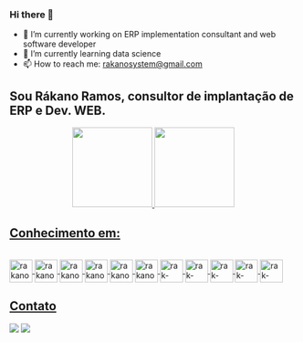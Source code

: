 ### Hi there 👋

- 🔭 I’m currently working on ERP implementation consultant and web software developer
- 🌱 I’m currently learning data science
- 📫 How to reach me: rakanosystem@gmail.com


## Sou Rákano Ramos, consultor de implantação de ERP e Dev. WEB.

          
<div align="center">
  <a href="https://github.com/rakano-sr">
  <img height="140em" src="https://github-readme-stats.vercel.app/api?username=rakano-sr&show_icons=true&theme=ocean_dark&include_all_commits=true&count_private=true"/>
  <img height="140em" src="https://github-readme-stats.vercel.app/api/top-langs/?username=rakano-sr&layout=compact&langs_count=7&theme=ocean_dark"/>
</div>

## Conhecimento em:
<div style="display: inline_block"><br>
  <img align="center" alt="rakano-css" height="40" width="40" src="https://cdn.jsdelivr.net/gh/devicons/devicon/icons/html5/html5-original.svg">
  <img align="center" alt="rakano-css" height="40" width="40" src="https://cdn.jsdelivr.net/gh/devicons/devicon/icons/css3/css3-original.svg">
  <img align="center" alt="rakano-js" height="40" width="40" src="https://cdn.jsdelivr.net/gh/devicons/devicon/icons/javascript/javascript-original.svg">
  <img align="center" alt="rakano-linux" height="40" width="40" src="https://cdn.jsdelivr.net/gh/devicons/devicon/icons/linux/linux-original.svg">
  <img align="center" alt="rakano-myslq" height="40" width="40" src="https://cdn.jsdelivr.net/gh/devicons/devicon/icons/mysql/mysql-original-wordmark.svg">
  <img align="center" alt="rakano-oracle" height="40" width="40" src="https://cdn.jsdelivr.net/gh/devicons/devicon/icons/oracle/oracle-original.svg">
  <img align="center" alt="rak-sqlMic" height="40" width="40" src="https://cdn.jsdelivr.net/gh/devicons/devicon/icons/microsoftsqlserver/microsoftsqlserver-plain-wordmark.svg">
  <img align="center" alt="rak-postgree" height="40" width="40" src="https://cdn.jsdelivr.net/gh/devicons/devicon/icons/postgresql/postgresql-original.svg">
  <img align="center" alt="rak-NodeJs" height="40" width="40" src="https://cdn.jsdelivr.net/gh/devicons/devicon/icons/nodejs/nodejs-plain-wordmark.svg">
  <img align="center" alt="rak-PHP" height="40" width="40" src="https://cdn.jsdelivr.net/gh/devicons/devicon/icons/php/php-plain-wordmark.svg">
  <img align="center" alt="rak-MongoDB" height="40" width="40" src="https://cdn.jsdelivr.net/gh/devicons/devicon/icons/mongodb/mongodb-plain-wordmark.svg" />
  
  ## Contato
  <div>
    <a href="https://www.linkedin.com/in/rakano-ramos/" target="_blank"><img src="https://img.shields.io/badge/LinkedIn-0077B5?style=for-the-badge&logo=linkedin&logoColor=white" target="_blank"></a>
    <a href = "mailto:rakanosystem@gmail.com"><img src="https://img.shields.io/badge/-Gmail-%23333?style=for-the-badge&logo=gmail&logoColor=white" target="_blank"></a>  
 
 </div>
 
 ## 

       
